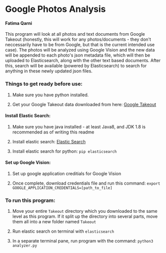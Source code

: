 # Google Photos Analysis
#### Fatima Qarni

This program will look at all photos and text documents from Google Takeout (honestly, this will work for any photos/documents - they don't neccessarily have to be from Google, but that is the current intended use case). The photos will be analyzed using Google Vision and the new data will be appended to each photo's json metadata file, which will then be uploaded to Elasticsearch, along with the other text based documents. After this, search will be available (powered by Elasticsearch) to search for anything in these newly updated json files.

### Things to get ready before use:

1. Make sure you have python installed.

1. Get your Google Takeout data downloaded from here: [Google Takeout](https://takeout.google.com/settings/takeout)

#### Install Elastic Search:

1. Make sure you have java installed - at least Java8, and JDK 1.8 is
   recommended as of writing this readme

1. Install elastic search: [Elastic Search](https://www.elastic.co/guide/en/elasticsearch/reference/current/getting-started-install.html)

1. Install elastic search for python:
`pip elasticsearch`


#### Set up Google Vision:

1. Set up google application creditials for Google Vision

1. Once complete, download credentials file and run this command:
`export GOOGLE_APPLICATION_CREDENTIALS=[path_to_file]`


### To run this program:

1. Move your entire `Takeout` directory which you downloaded to the same level
   as this program. If it split up the directory into several parts, move them
   all into a new folder named `Takeout`

1. Run elastic search on terminal with `elasticsearch`

1. In a separate terminal pane, run program with the command:
`python3 analyzer.py`

